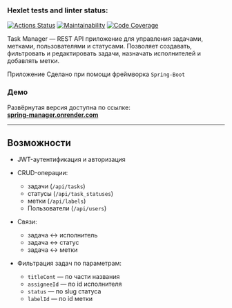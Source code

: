 ### Hexlet tests and linter status:
[![Actions Status](https://github.com/nika7407/java-project-99/actions/workflows/hexlet-check.yml/badge.svg)](https://github.com/nika7407/java-project-99/actions)
[![Maintainability](https://qlty.sh/badges/2e1ed84f-c22c-4015-b1f2-4c97910b6eb8/maintainability.svg)](https://qlty.sh/gh/nika7407/projects/java-project-99)
[![Code Coverage](https://qlty.sh/badges/2e1ed84f-c22c-4015-b1f2-4c97910b6eb8/test_coverage.svg)](https://qlty.sh/gh/nika7407/projects/java-project-99)

Task Manager — REST API приложение для управления задачами, метками, пользователями и статусами. Позволяет создавать, фильтровать и редактировать задачи, назначать исполнителей и добавлять метки.

Приложение Сделано при помощи фреймворка `Spring-Boot`

###  Демо
Развёрнутая версия доступна по ссылке:  
 **[spring-manager.onrender.com](https://spring-manager.onrender.com)**

---

##  Возможности
- JWT-аутентификация и авторизация
- CRUD-операции:
    - задачи (`/api/tasks`)
    - статусы (`/api/task_statuses`)
    - метки (`/api/labels`)
    - Пользователи (`/api/users`)
- Связи:
    - задача ↔ исполнитель
    - задача ↔ статус
    - задача ↔ метки 
  
- Фильтрация задач по параметрам:
    - `titleCont` — по части названия
    - `assigneeId` — по id исполнителя
    - `status` — по slug статуса
    - `labelId` — по id метки
